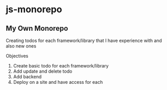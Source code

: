 # js-monorepo
## My Own Monorepo
Creating todos for each framework/library that I have experience with and also new ones

Objectives
1. Create basic todo for each framework/library
2. Add update and delete todo
3. Add backend
4. Deploy on a site and have access for each
